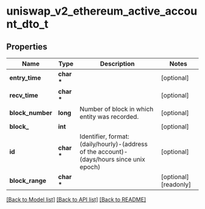 # uniswap_v2_ethereum_active_account_dto_t

## Properties
Name | Type | Description | Notes
------------ | ------------- | ------------- | -------------
**entry_time** | **char \*** |  | [optional] 
**recv_time** | **char \*** |  | [optional] 
**block_number** | **long** | Number of block in which entity was recorded. | [optional] 
**block_** | **int** |  | [optional] 
**id** | **char \*** | Identifier, format: (daily/hourly)-(address of the account)-(days/hours since unix epoch) | [optional] 
**block_range** | **char \*** |  | [optional] [readonly] 

[[Back to Model list]](../README.md#documentation-for-models) [[Back to API list]](../README.md#documentation-for-api-endpoints) [[Back to README]](../README.md)


